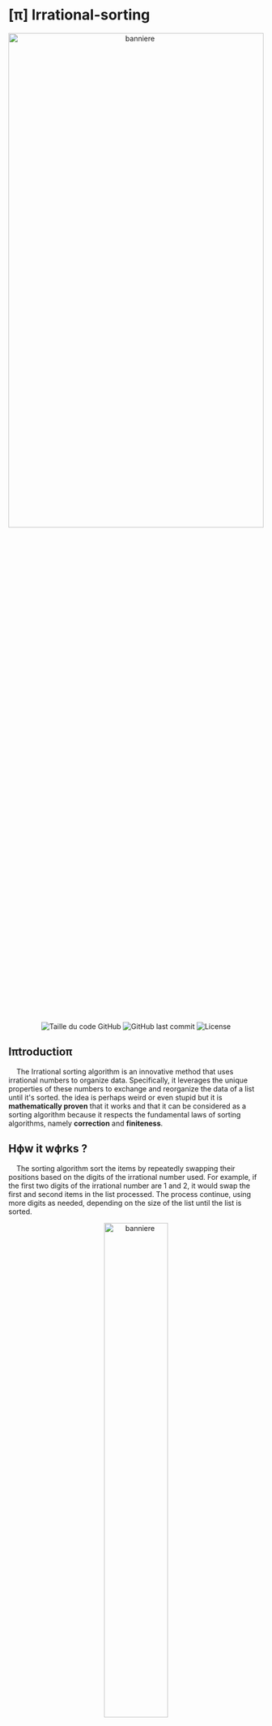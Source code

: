 # [π] Irrational-sorting 
<div align="center"><img alt="banniere" align="center"  height="50%" width="100%" src="photos/TPI_banner.png"></div>

<div align=center>
  <img alt="Taille du code GitHub" src="https://img.shields.io/github/languages/code-size/Wanous/Irrational-sorting?label=taille%20du%20code">
  <img alt="GitHub last commit" src="https://img.shields.io/github/last-commit/Wanous/Irrational-sorting?logo=github&style=plastic">
  <img alt="License" src="https://img.shields.io/github/license/Wanous/Irrational-sorting?style=plastic">
</div>

## Iπtroductioπ
&nbsp;&nbsp;&nbsp;&nbsp;The Irrational sorting algorithm is an innovative method that uses irrational numbers to organize data. Specifically, it leverages the unique properties of these numbers to exchange and reorganize the data of a list until it's sorted. the idea is perhaps weird or even stupid
but it is **mathematically proven** that it works and that it can be considered as a sorting algorithm because it respects the fundamental laws of sorting algorithms, namely **correction** and **finiteness**.

## Hϕw it wϕrks ?
&nbsp;&nbsp;&nbsp;&nbsp;The sorting algorithm sort the items by repeatedly swapping their positions based on the digits of the irrational number used. For example, if the first two digits of the irrational number are 1 and 2, it would swap the first and second items in the list processed. The process continue, using more digits as needed, depending on the size of the list until the list is sorted.

<div align="center"><img alt="banniere" align="center"  height="50%" width="50%" src="photos/Example_exchange.png"></div>

<div align="center"><h3>π : 3.1415...<mark><b>03</b></mark></h3></div>

> [!NOTE]  
>If the decimal points to an index that does not exist. For example the decimal points to index 9 in a list of 6 elements. The exchange is not performed.

## Hαndling Lαrger Lists
&nbsp;&nbsp;&nbsp;&nbsp;The algorithm adapts to different list sizes by using more digits from the irrational number as the list grows. For a list of 10 items, you use one digit at a time; for a list of 100 items, you use two digits at a time, and so on. This ensures that every item in the list can be properly sorted, even as the list size increases.

I calculate that with this equation : p = ⌈log<sub>10</sub>(n)⌉
- p ∈ ℕ*  : the interval of decimals to take 
- n ∈ ℕ*  : number of elements on the list

### Examples :
- p = 1 : ‘141592653589793238462643383279…’ →  1,4,1,5,9,2,6,5,3,5,8,9,7,...  
- p = 2 : ‘141592653589793238462643383279…’ → 14,15,92,65,35,89,79,32,38,... 

(here it is the first decimals of π which are used for the example)

## ✅ δemonstration to prove the **correction** and **finiteness**
&nbsp;&nbsp;&nbsp;&nbsp;Proving both correction and finiteness is essential for establishing the reliability and practicality of the irrational sorting algorithm. Without these proofs, there would be no way to ensure that the algorithm could be used effectively in any situation. By carefully leveraging the properties of irrational numbers and probability theory, I successfully demonstrated that my algorithm will always sort a list correctly and will always finish the task in a finite amount of time.

  <div align="center"><h2><strong><mark>Correction</mark></strong></h2></div>

  > [!NOTE]  
  > correction in the context of a sorting algorithm means that the algorithm will always produce a sorted list as output, regardless of the initial order of the elements. This property ensures that the algorithm is reliable and can be trusted to perform the sorting task accurately.
  
  The algorithm makes swaps between items based on the digits of the irrational number. He can do it theoretically infinitely. Plus the algorithm is made in a while loop that will stop if the list is sorted. 
  ```
  while is_sorted(my_list) == False :
      swap element in the list based on the digits
  ```
  So if I prove that the list can be sorted then I can prove the correction, I already said that But proving that is by proving the Finiteness because the Finiteness is by sorting the list. *Understand ?*
  It means that if I prove the Finiteness I prove the correction. It's the same with the bogo sort.
  
  <div align="center"><h2><strong><mark>Finiteness</mark></strong></h2></div>

> [!NOTE]  
> Finiteness refers to the algorithm's ability to complete the sorting process in a finite amount of time. In other words, the algorithm should not run indefinitely; it should eventually stop once the list is sorted.

1. <ins><h3> Valid Swaps: </h3></ins>
- The probability that the one indices randomly drawn in the interval $[0,10^p−1]$ for the swap are in the valid interval $[0,𝑛 − 1]$ is :
  $${n \over 10^p}$$
  But for a swap we need not one but two indices randomly drawn in the interval $[0,10^p−1]$ that are in the valid interval $[0,𝑛 − 1]$. So the correct probability is :
  $${n \over 10^p}\cdot{n \over 10^p}$$ so $${n^2 \over 10^{2p}}$$

> [!TIP]
**Example to understand** : If I take a list of 11 elements then n = 11 and I have an interval of 2 because p = ⌈log<sub>10</sub>(11)⌉ <=> 2, so the possible values ​​go from 0 to 99, 
>This lead to 
>$${11 \over 100}$$​ 
>of having a valid index. And this is also equal to 
>$${11 \over 10^2}$$​ 
>that can be write 
>$${n \over 10^p}$$​ 
>With what I have said before

2. <ins><h3> Well-sorted Swaps: </h3></ins>
- Each valid swap has a probability of 
$${1 \over 2}$$​ 
 of producing a well-ordered pair. 
 To determine this I done a **reasoning by disjunction of cases** :

  There are four possible cases to consider based on the relationships between the elements $a$ and $b$ and their indices $i$ and $j$. Let's analyze these cases.
  Let $a$ be the element at index $i$ and $b$ be the element at index $j$ such as $a = list[i]$ and $b = list[j]$. I Assume that $i$ and $j$ are distinct.
  Here are the four cases to consider:

  1. **Case 1: `a > b ` and `i > j` :**
      Here, $a$ is greater than $b$, and $a$ is at a later position in the list $i > j$.
      **Result**: The swap does not change the correct order (if we want an ascending sort). The elements will still be in the correct order after the swap.

  2. **Case 2: `a > b` and  `j > i` :**
      Here, $a$ is larger than $b$, but $b$ is at a later position in the list $j > i$.
      **Result**: The swap improves the order of the list because, after the swap, $b$ will be in the correct place before $a$.

  3. **Case 3: `b > a` and  `i > j` :**
     Here, $b$ is larger than $a$, but $a$ is at a later position in the list $i > j$.
     **Result**: The swap improves the order of the list because, after the swap, $a$ will be in the correct place before $b$.

  4. **Case 4: `b > a` and `j > i` :**
     Here, $b$ is greater than $a$, and $b$ is at a later position in the list $j > i$.
     **Result**: The swap does not change the correct order (if ascending sorting is desired). The elements will still be in the correct order after the swap.

  #### Case Analysis

  - **Case 1 and Case 4**: The swap does not change the correct order, so it does not directly contribute to the partial sort.
  - **Case 2 and Case 3**: The swap improves the order of the list, thus contributing to the partial sort.

  #### Conclusion
  There are therefore two cases out of four (Case 2 and Case 3) where the exchange improves the order, which gives a probability of 2/4, that is to say **1/2** that the exchange contributes to the partial sorting of the list.

3. <ins><h3> Combined Probability: </h3></ins>
- The combined probability that a valid swap produces a well-ordered pair is 
$${n \over 10^p}\cdot{1 \over 2}$$ so $${n^2 \over 2\cdot10^{2p}}$$

> [!IMPORTANT]
> **Conclusion :** Although the probability of each individual swap bringing the list to a completely sorted state is small, it is not zero. With enough swaps, the cumulative probability of getting a sorted list tends to 1. The non-zero probability of improvement at each swap ensures that the algorithm will not run forever without ever producing a complete order.
> This means that, theoretically, the algorithm will eventually sort the list completely, even though it may take a very large number of swaps.
> Therefore **finiteness** is prouved and so the **correctness** as well.


## 📼 Thε application
&nbsp;&nbsp;&nbsp;&nbsp;If you have remark it, this is not a repository to just a `README.md` but for a whole application. The application is called `Sorting Visualizer` and the title say it all but this is an visualisation of the Irrational sorting !
### Interface
The interface is pretty simple. Their is two slidebar :
- One to select the speed or the sorting (can be change during the sorting)
- Another one to select for the numbers of elements to sort

Then the `start button` to start the sorting and the `restart button` to start another sorting with different parameters. You can even choose your irrational number !

Here a photo to see how it look like :

 <img alt="Image od the interface n°1" height="50%" width="100%" src="photos/Interface_description.png">
 
 > [!TIP]
  The window is resizable to your liking so take advantage of it :)


Plus you can use different irrational number to sort your list : 
 
 
| button        | utility           | Cool  |
| ------------- |:-------------:| -----:|
| col 3 is      | right-aligned | $1600 |
| col 2 is      | centered      |   $12 |
| zebra stripes | are neat      |    $1 |
